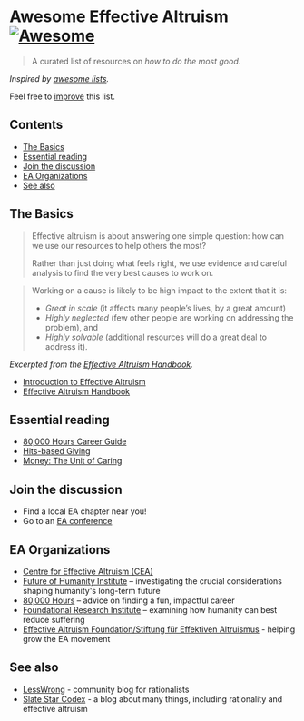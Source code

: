 # Awesome Effective Altruism  [![Awesome](https://awesome.re/badge.svg)](https://awesome.re)

> A curated list of resources on _how to do the most good_.

_Inspired by [awesome lists](https://github.com/sindresorhus/awesome)._

Feel free to <a href="https://github.com/henryaj/awesome-effective-altruism/blob/master/CONTRIBUTING.md" target="_blank">improve</a> this list.

## Contents

- [The Basics](#the-basics)
- [Essential reading](#essential-reading)
- [Join the discussion](#join-the-discussion)
- [EA Organizations](#ea-organisations)
- [See also](#see-also)

## The Basics

> Effective altruism is about answering one simple question: how can we use our resources to help others the most?
> 
> Rather than just doing what feels right, we use evidence and careful analysis to find the very best causes to work on.

> Working on a cause is likely to be high impact to the extent that it is:
>
> * _Great in scale_ (it affects many people’s lives, by a great amount)
> * _Highly neglected_ (few other people are working on addressing the problem), and
> * _Highly solvable_ (additional resources will do a great deal to address it).

_Excerpted from the [Effective Altruism Handbook](https://www.effectivealtruism.org/handbook/)._

* [Introduction to Effective Altruism](https://www.effectivealtruism.org/articles/introduction-to-effective-altruism/)
* [Effective Altruism Handbook](https://www.effectivealtruism.org/handbook/)

## Essential reading

* [80,000 Hours Career Guide](https://80000hours.org/career-guide/)
* [Hits-based Giving](https://www.openphilanthropy.org/blog/hits-based-giving)
* [Money: The Unit of Caring](https://www.lesswrong.com/posts/ZpDnRCeef2CLEFeKM/money-the-unit-of-caring)

## Join the discussion

* Find a local EA chapter near you!
* Go to an [EA conference](https://www.eaglobal.org/events/)

## EA Organizations

* [Centre for Effective Altruism (CEA)](https://www.centreforeffectivealtruism.org/)
* [Future of Humanity Institute](https://www.fhi.ox.ac.uk/) – investigating the crucial considerations shaping humanity's long-term future
* [80,000 Hours](https://80000hours.org/) – advice on finding a fun, impactful career
* [Foundational Research Institute](https://foundational-research.org) – examining how humanity can best reduce suffering
* [Effective Altruism Foundation/Stiftung für Effektiven Altruismus](https://ea-foundation.org/) - helping grow the EA movement

## See also

* [LessWrong](https://www.lesswrong.com) - community blog for rationalists
* [Slate Star Codex](http://slatestarcodex.com) - a blog about many things, including rationality and effective altruism
